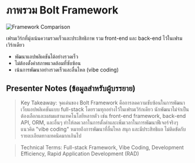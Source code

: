 # ภาพรวม Bolt Framework

![Framework Comparison](https://www.google.com/search?q=modern+web+framework+comparison&tbm=isch)

เฟรมเวิร์กที่มุ่งเน้นความรวดเร็วและประสิทธิภาพ รวม front-end และ back-end ไว้ในเฟรมเวิร์กเดียว

- พัฒนาแอปพลิเคชันได้อย่างรวดเร็ว
- ไม่ต้องตั้งค่าสภาพแวดล้อมที่ซับซ้อน
- เน้นการพัฒนาอย่างรวดเร็วและลื่นไหล (vibe coding)

## Presenter Notes (ข้อมูลสำหรับผู้บรรยาย)

> Key Takeaway: จุดเด่นของ Bolt Framework คือการลดความซับซ้อนในการพัฒนาเว็บแอปพลิเคชันแบบ full-stack โดยรวมทุกอย่างไว้ในเฟรมเวิร์กเดียว นักพัฒนาไม่จำเป็นต้องเลือกและผสมผสานเทคโนโลยีหลายตัว เช่น front-end framework, back-end API, ORM, และอื่นๆ ทำให้ลดเวลาในการตั้งค่าและเพิ่มเวลาในการพัฒนาฟีเจอร์จริงๆ แนวคิด "vibe coding" หมายถึงการพัฒนาที่ลื่นไหล สนุก และมีประสิทธิผล ไม่ติดขัดกับรายละเอียดทางเทคนิคมากเกินไป

> Technical Terms: Full-stack Framework, Vibe Coding, Development Efficiency, Rapid Application Development (RAD)
